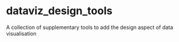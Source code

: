 # dataviz_design_tools
 A collection of supplementary tools to add the design aspect of data visualisation
